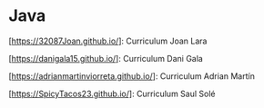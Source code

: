 # Java

[https://32087Joan.github.io/]: Curriculum Joan Lara

[https://danigala15.github.io/]: Curriculum Dani Gala

[https://adrianmartinviorreta.github.io/]: Curriculum Adrian Martín

[https://SpicyTacos23.github.io/]: Curriculum Saul Solé
